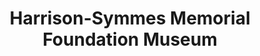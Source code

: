 ---
layout: repo
title: "​Harrison-Symmes Memorial Foundation Museum"
id: 414
permalink: repos/414/
---